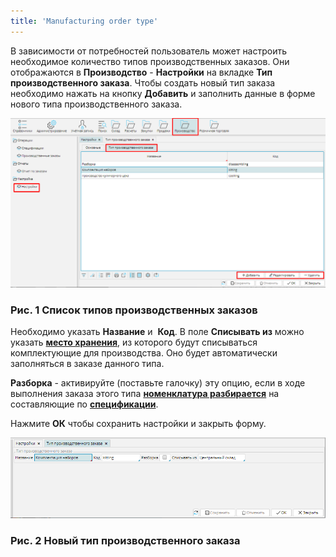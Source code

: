 ```yaml
---
title: 'Manufacturing order type'
---
```


В зависимости от потребностей пользователь может настроить необходимое количество типов производственных заказов. Они отображаются в **Производство** - **Настройки** на вкладке **Тип производственного заказа**. Чтобы создать новый тип заказа необходимо нажать на кнопку **Добавить** и заполнить данные в форме нового типа производственного заказа.

![](attachments/12812359/12812361.png)

### Рис. 1 Список типов производственных заказов

  

Необходимо указать **Название** и  **Код**. В поле **Списывать из** можно указать [**место хранения**](Location_settings.md), из которого будут списываться комплектующие для производства. Оно будет автоматически заполняться в заказе данного типа.

**Разборка** - активируйте (поставьте галочку) эту опцию, если в ходе выполнения заказа этого типа [**номенклатура разбирается**](Unbuild_order.md) на составляющие по [**спецификации**](Bills_of_Materials.md).

Нажмите **ОК** чтобы сохранить настройки и закрыть форму.

![](attachments/12812359/12812360.png)

### Рис. 2 Новый тип производственного заказа

  

  

  


